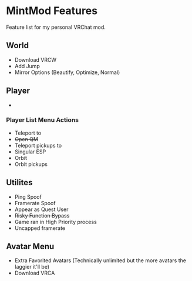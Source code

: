 # MintMod Features
Feature list for my personal VRChat mod.

## World
- Download VRCW
- Add Jump
- Mirror Options (Beautify, Optimize, Normal)

## Player
- 

### Player List Menu Actions
- Teleport to
- ~~Open QM~~
- Teleport pickups to
- Singular ESP
- Orbit
- Orbit pickups

## Utilites
- Ping Spoof
- Framerate Spoof
- Appear as Quest User
- ~~Risky Function Bypass~~
- Game ran in High Priority process
- Uncapped framerate

## Avatar Menu
- Extra Favorited Avatars (Technically unlimited but the more avatars the laggier it'll be)
- Download VRCA
